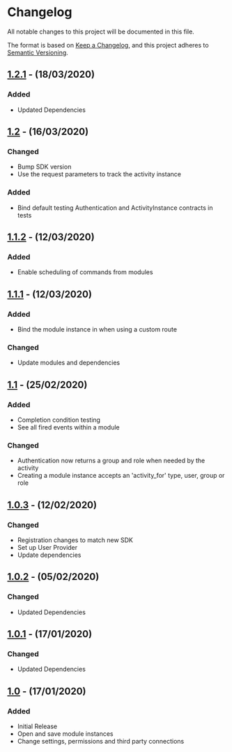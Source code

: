 # Changelog

All notable changes to this project will be documented in this file.

The format is based on [Keep a Changelog](https://keepachangelog.com/en/1.0.0/),
and this project adheres to [Semantic Versioning](https://semver.org/spec/v2.0.0.html).

## [1.2.1] - (18/03/2020)

### Added
- Updated Dependencies

## [1.2] - (16/03/2020)

### Changed
- Bump SDK version
- Use the request parameters to track the activity instance

### Added
- Bind default testing Authentication and ActivityInstance contracts in tests

## [1.1.2] - (12/03/2020)

### Added
- Enable scheduling of commands from modules

## [1.1.1] - (12/03/2020)

### Added
- Bind the module instance in when using a custom route

### Changed
- Update modules and dependencies

## [1.1] - (25/02/2020)

### Added
- Completion condition testing
- See all fired events within a module

### Changed
- Authentication now returns a group and role when needed by the activity
- Creating a module instance accepts an 'activity_for' type, user, group or role

## [1.0.3] - (12/02/2020)

### Changed
- Registration changes to match new SDK
- Set up User Provider
- Update dependencies

## [1.0.2] - (05/02/2020)

### Changed
- Updated Dependencies

## [1.0.1] - (17/01/2020)

### Changed
- Updated Dependencies

## [1.0] - (17/01/2020)

### Added
- Initial Release
- Open and save module instances
- Change settings, permissions and third party connections

[Unreleased]: https://github.com/bristol-su/playground/compare/v1.2.1...HEAD
[1.2.1]: https://github.com/bristol-su/playground/compare/v1.2...v1.2.1
[1.2]: https://github.com/bristol-su/playground/compare/v1.1.2...v1.2
[1.1.2]: https://github.com/bristol-su/playground/compare/v1.1.1...v1.1.2
[1.1.1]: https://github.com/bristol-su/playground/compare/v1.1...v1.1.1
[1.1]: https://github.com/bristol-su/playground/compare/v1.0.3...v1.1
[1.0.3]: https://github.com/bristol-su/playground/compare/v1.0.2...v1.0.3
[1.0.2]: https://github.com/bristol-su/playground/compare/v1.0.1...v1.0.2
[1.0.1]: https://github.com/bristol-su/playground/compare/v1.0...v1.0.1
[1.0]: https://github.com/bristol-su/playground/releases/tag/v1.0
